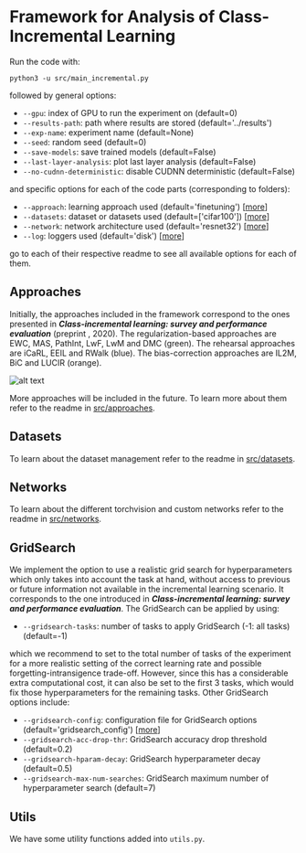 # Framework for Analysis of Class-Incremental Learning
Run the code with:
```
python3 -u src/main_incremental.py
```
followed by general options:

* `--gpu`: index of GPU to run the experiment on (default=0)
* `--results-path`: path where results are stored (default='../results')
* `--exp-name`: experiment name (default=None)
* `--seed`: random seed (default=0)
* `--save-models`: save trained models (default=False)
* `--last-layer-analysis`: plot last layer analysis (default=False)
* `--no-cudnn-deterministic`: disable CUDNN deterministic (default=False)

and specific options for each of the code parts (corresponding to folders):
  
* `--approach`: learning approach used (default='finetuning') [[more](approaches/README.md)]
* `--datasets`: dataset or datasets used (default=['cifar100']) [[more](datasets/README.md)]
* `--network`: network architecture used (default='resnet32') [[more](networks/README.md)]
* `--log`: loggers used (default='disk') [[more](loggers/README.md)]

go to each of their respective readme to see all available options for each of them.

## Approaches
Initially, the approaches included in the framework correspond to the ones presented in
_**Class-incremental learning: survey and performance evaluation**_ (preprint , 2020). The regularization-based
approaches are EWC, MAS, PathInt, LwF, LwM and DMC (green). The rehearsal approaches are iCaRL, EEIL and RWalk (blue).
The bias-correction approaches are IL2M, BiC and LUCIR (orange).

![alt text](../docs/_static/cil_survey_approaches.png "Survey approaches")

More approaches will be included in the future. To learn more about them refer to the readme in
[src/approaches](approaches).

## Datasets
To learn about the dataset management refer to the readme in [src/datasets](datasets).

## Networks
To learn about the different torchvision and custom networks refer to the readme in [src/networks](networks).

## GridSearch
We implement the option to use a realistic grid search for hyperparameters which only takes into account the task at
hand, without access to previous or future information not available in the incremental learning scenario. It
corresponds to the one introduced in _**Class-incremental learning: survey and performance evaluation**_. The GridSearch
can be applied by using:

* `--gridsearch-tasks`: number of tasks to apply GridSearch (-1: all tasks) (default=-1)

which we recommend to set to the total number of tasks of the experiment for a more realistic setting of the correct 
learning rate and possible forgetting-intransigence trade-off. However, since this has a considerable extra 
computational cost, it can also be set to the first 3 tasks, which would fix those hyperparameters for the remaining 
tasks. Other GridSearch options include:

* `--gridsearch-config`: configuration file for GridSearch options (default='gridsearch_config') [[more](gridsearch_config.py)]
* `--gridsearch-acc-drop-thr`: GridSearch accuracy drop threshold (default=0.2)
* `--gridsearch-hparam-decay`:  GridSearch hyperparameter decay (default=0.5)
* `--gridsearch-max-num-searches`: GridSearch maximum number of hyperparameter search (default=7)

## Utils
We have some utility functions added into `utils.py`.
